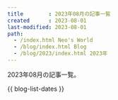 ```yaml
---
title        : 2023年08月の記事一覧
created      : 2023-08-01
last-modified: 2023-08-01
path:
  - /index.html Neo's World
  - /blog/index.html Blog
  - /blog/2023/index.html 2023年
---
```


2023年08月の記事一覧。

{{ blog-list-dates }}
